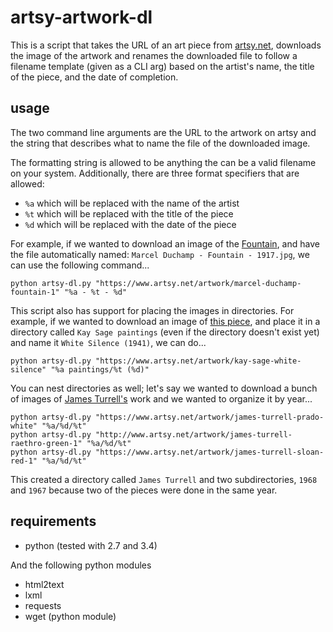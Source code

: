 artsy-artwork-dl
=================

This is a script that takes the URL of an art piece from
[artsy.net](http://www.artsy.net),
downloads the image of the artwork and renames the downloaded file
to follow a filename template (given as a CLI arg) based on the
artist's name, the title of the piece, and the date of
completion.

usage
-----
The two command line arguments are the URL to the artwork on artsy
and the string that describes what to name the file of the downloaded
image.

The formatting string is allowed to be anything the can be a valid filename
on your system. Additionally, there are three format specifiers that are
allowed:
- `%a`   which will be replaced with the name of the artist
- `%t`   which will be replaced with the title of the piece
- `%d`   which will be replaced with the date of the piece

For example, if we wanted to download an image of the
[Fountain](https://en.wikipedia.org/wiki/Fountain_(Duchamp)),
and have the file automatically named:
`Marcel Duchamp - Fountain - 1917.jpg`,
we can use the following command...

```
python artsy-dl.py "https://www.artsy.net/artwork/marcel-duchamp-fountain-1" "%a - %t - %d"
```

This script also has support for placing the images in directories. For
example, if we wanted to download an image of
[this piece](https://www.artsy.net/artwork/kay-sage-white-silence), and
place it in a directory called `Kay Sage paintings` (even if the directory
doesn't exist yet) and name it `White Silence (1941)`, we can do...

```
python artsy-dl.py "https://www.artsy.net/artwork/kay-sage-white-silence" "%a paintings/%t (%d)"
```

You can nest directories as well; let's say we wanted to download a bunch of
images of [James Turrell's](https://www.artsy.net/artist/james-turrell) work
and we wanted to organize it by year...

```
python artsy-dl.py "https://www.artsy.net/artwork/james-turrell-prado-white" "%a/%d/%t"
python artsy-dl.py "http://www.artsy.net/artwork/james-turrell-raethro-green-1" "%a/%d/%t"
python artsy-dl.py "https://www.artsy.net/artwork/james-turrell-sloan-red-1" "%a/%d/%t"
```

This created a directory called `James Turrell` and two subdirectories,
`1968` and `1967` because two of the pieces were done in the same year.



requirements
------------
- python (tested with 2.7 and 3.4)

And the following python modules
- html2text
- lxml
- requests
- wget (python module)
